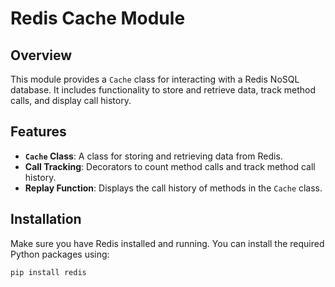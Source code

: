 # Redis Cache Module

## Overview

This module provides a `Cache` class for interacting with a Redis NoSQL database. It includes functionality to store and retrieve data, track method calls, and display call history.

## Features

- **`Cache` Class**: A class for storing and retrieving data from Redis.
- **Call Tracking**: Decorators to count method calls and track method call history.
- **Replay Function**: Displays the call history of methods in the `Cache` class.

## Installation

Make sure you have Redis installed and running. You can install the required Python packages using:

```bash
pip install redis
